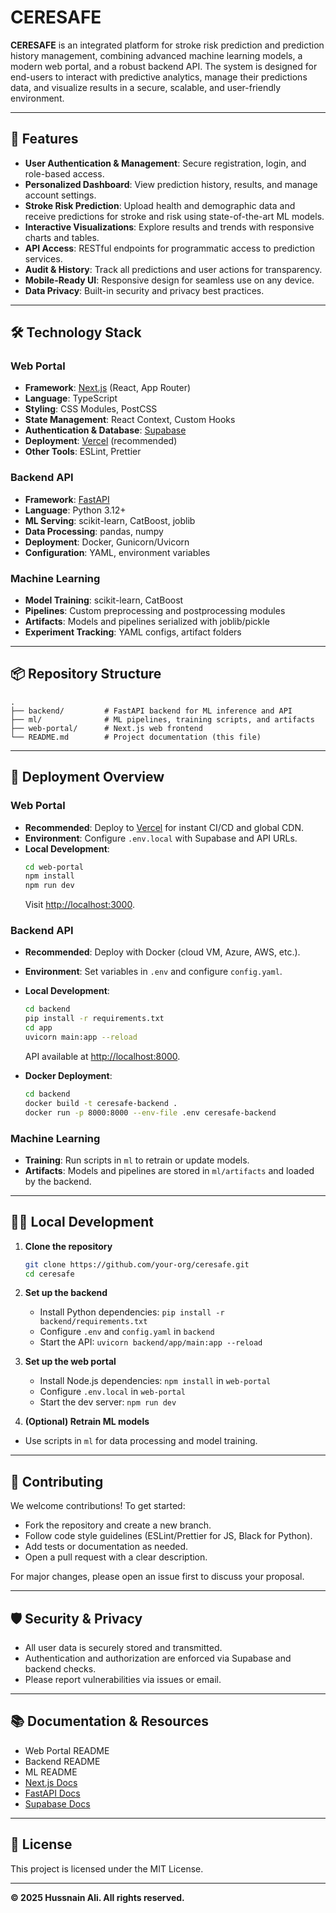 # CERESAFE

**CERESAFE** is an integrated platform for stroke risk prediction and prediction history management, combining advanced machine learning models, a modern web portal, and a robust backend API. The system is designed for end-users to interact with predictive analytics, manage their predictions data, and visualize results in a secure, scalable, and user-friendly environment.

---

## 🌟 Features

- **User Authentication & Management**: Secure registration, login, and role-based access.
- **Personalized Dashboard**: View prediction history, results, and manage account settings.
- **Stroke Risk Prediction**: Upload health and demographic data and receive predictions for stroke and risk using state-of-the-art ML models.
- **Interactive Visualizations**: Explore results and trends with responsive charts and tables.
- **API Access**: RESTful endpoints for programmatic access to prediction services.
- **Audit & History**: Track all predictions and user actions for transparency.
- **Mobile-Ready UI**: Responsive design for seamless use on any device.
- **Data Privacy**: Built-in security and privacy best practices.

---

## 🛠️ Technology Stack

### **Web Portal**
- **Framework**: [Next.js](https://nextjs.org/) (React, App Router)
- **Language**: TypeScript
- **Styling**: CSS Modules, PostCSS
- **State Management**: React Context, Custom Hooks
- **Authentication & Database**: [Supabase](https://supabase.com/)
- **Deployment**: [Vercel](https://vercel.com/) (recommended)
- **Other Tools**: ESLint, Prettier

### **Backend API**
- **Framework**: [FastAPI](https://fastapi.tiangolo.com/)
- **Language**: Python 3.12+
- **ML Serving**: scikit-learn, CatBoost, joblib
- **Data Processing**: pandas, numpy
- **Deployment**: Docker, Gunicorn/Uvicorn
- **Configuration**: YAML, environment variables

### **Machine Learning**
- **Model Training**: scikit-learn, CatBoost
- **Pipelines**: Custom preprocessing and postprocessing modules
- **Artifacts**: Models and pipelines serialized with joblib/pickle
- **Experiment Tracking**: YAML configs, artifact folders

---

## 📦 Repository Structure

```
.
├── backend/         # FastAPI backend for ML inference and API
├── ml/              # ML pipelines, training scripts, and artifacts
├── web-portal/      # Next.js web frontend
└── README.md        # Project documentation (this file)
```

---

## 🚀 Deployment Overview

### **Web Portal**
- **Recommended**: Deploy to [Vercel](https://vercel.com/) for instant CI/CD and global CDN.
- **Environment**: Configure `.env.local` with Supabase and API URLs.
- **Local Development**:  
	```bash
	cd web-portal
	npm install
	npm run dev
	```
	Visit [http://localhost:3000](http://localhost:3000).

### **Backend API**
- **Recommended**: Deploy with Docker (cloud VM, Azure, AWS, etc.).
- **Environment**: Set variables in `.env` and configure `config.yaml`.
- **Local Development**:  
	```bash
	cd backend
	pip install -r requirements.txt
    cd app
	uvicorn main:app --reload
	```
	API available at [http://localhost:8000](http://localhost:8000).

- **Docker Deployment**:  
	```bash
	cd backend
	docker build -t ceresafe-backend .
	docker run -p 8000:8000 --env-file .env ceresafe-backend
	```

### **Machine Learning**
- **Training**: Run scripts in `ml` to retrain or update models.
- **Artifacts**: Models and pipelines are stored in `ml/artifacts` and loaded by the backend.

---

## 🧑‍💻 Local Development

1. **Clone the repository**
	 ```bash
	 git clone https://github.com/your-org/ceresafe.git
	 cd ceresafe
	 ```

2. **Set up the backend**
	 - Install Python dependencies: `pip install -r backend/requirements.txt`
	 - Configure `.env` and `config.yaml` in `backend`
	 - Start the API: `uvicorn backend/app/main:app --reload`

3. **Set up the web portal**
	 - Install Node.js dependencies: `npm install` in `web-portal`
	 - Configure `.env.local` in `web-portal`
	 - Start the dev server: `npm run dev`

4. **(Optional) Retrain ML models**
 - Use scripts in `ml` for data processing and model training.

---

## 🤝 Contributing

We welcome contributions! To get started:

- Fork the repository and create a new branch.
- Follow code style guidelines (ESLint/Prettier for JS, Black for Python).
- Add tests or documentation as needed.
- Open a pull request with a clear description.

For major changes, please open an issue first to discuss your proposal.

---

## 🛡️ Security & Privacy

- All user data is securely stored and transmitted.
- Authentication and authorization are enforced via Supabase and backend checks.
- Please report vulnerabilities via issues or email.

---

## 📚 Documentation & Resources

- Web Portal README
- Backend README
- ML README
- [Next.js Docs](https://nextjs.org/docs)
- [FastAPI Docs](https://fastapi.tiangolo.com/)
- [Supabase Docs](https://supabase.com/docs)

---

## 📝 License

This project is licensed under the MIT License.

---

**© 2025 Hussnain Ali. All rights reserved.**
